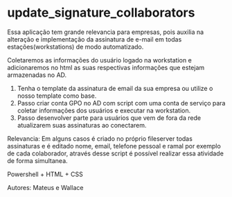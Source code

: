 # update_signature_collaborators
Essa aplicação tem grande relevancia para empresas, pois auxilia na alteração e implementação da assinatura de e-mail em todas estações(workstations) de modo automatizado.

Coletaremos as informações do usuário logado na workstation e adicionaremos no html as suas respectivas informações que estejam armazenadas no AD.

1. Tenha o template da assinatura de email da sua empresa ou utilize o nosso template como base.
2. Passo criar conta GPO no AD com script com uma conta de serviço
para coletar informações dos usuários e executar na workstation.
3. Passo desenvolver parte para usuários que vem de fora da rede atualizarem suas assinaturas ao
conectarem.

Relevancia:
Em alguns casos é criado no próprio fileserver todas assinaturas e é editado nome, email, telefone pessoal e ramal por exemplo de cada colaborador, através desse script é possível realizar essa atividade de forma simultanea.

Powershell + HTML + CSS

Autores: Mateus e Wallace
